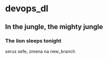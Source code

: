 # devops_dl

## In the jungle, the mighty jungle

### The lion sleeps tonight


serus sefe, zmena na new_branch
